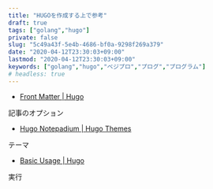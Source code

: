```yaml
---
title: "HUGOを作成する上で参考"
draft: true
tags: ["golang","hugo"]
private: false
slug: "5c49a43f-5e4b-4686-bf0a-9298f269a379"
date: "2020-04-12T23:30:03+09:00"
lastmod: "2020-04-12T23:30:03+09:00"
keywords: ["golang","hugo","ベジプロ","プログ","プログラム"]
# headless: true
---
```


* [Front Matter | Hugo](https://gohugo.io/content-management/front-matter/)

記事のオプション

* [Hugo Notepadium | Hugo Themes](https://themes.gohugo.io/hugo-notepadium/)

テーマ

* [Basic Usage | Hugo](https://gohugo.io/getting-started/usage/#the-hugo-command)

実行
